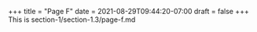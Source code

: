 +++
title = "Page F"
date = 2021-08-29T09:44:20-07:00
draft = false
+++
This is section-1/section-1.3/page-f.md
